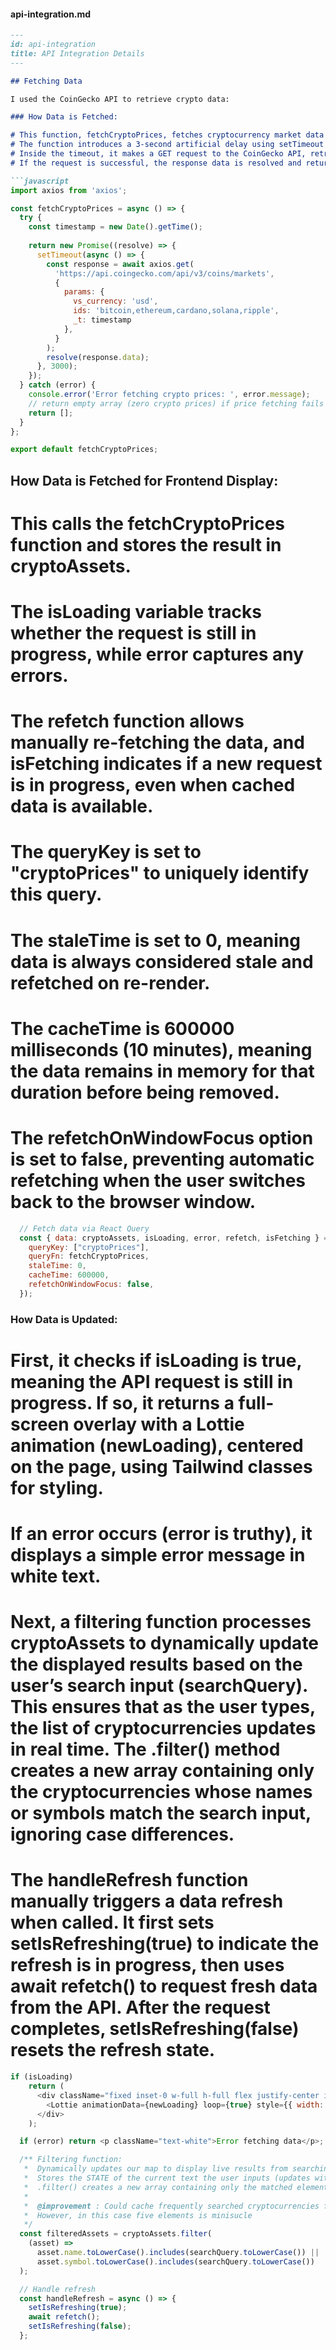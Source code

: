 
#### **api-integration.md**
```md
---
id: api-integration
title: API Integration Details
---

## Fetching Data

I used the CoinGecko API to retrieve crypto data:

### How Data is Fetched:

# This function, fetchCryptoPrices, fetches cryptocurrency market data from the CoinGecko API using Axios. It first generates a timestamp to prevent caching issues. 
# The function introduces a 3-second artificial delay using setTimeout wrapped inside a Promise, ensuring the request is delayed before execution (mainly for showcasing loading animation as fetching is extremely fast). 
# Inside the timeout, it makes a GET request to the CoinGecko API, retrieving price data for Bitcoin, Ethereum, Cardano, Solana, and Ripple, with the prices in USD. 
# If the request is successful, the response data is resolved and returned. If an error occurs, it is logged to the console, and an empty array is returned to prevent crashes due to missing data. 

```javascript
import axios from 'axios';

const fetchCryptoPrices = async () => {
  try {
    const timestamp = new Date().getTime();
    
    return new Promise((resolve) => {
      setTimeout(async () => {
        const response = await axios.get(
          'https://api.coingecko.com/api/v3/coins/markets',
          {
            params: {
              vs_currency: 'usd',
              ids: 'bitcoin,ethereum,cardano,solana,ripple',
              _t: timestamp
            },
          }
        );
        resolve(response.data);
      }, 3000);
    });
  } catch (error) {
    console.error('Error fetching crypto prices: ', error.message);
    // return empty array (zero crypto prices) if price fetching fails
    return [];
  }
};

export default fetchCryptoPrices;
```

## How Data is Fetched for Frontend Display:
# This calls the fetchCryptoPrices function and stores the result in cryptoAssets. 
# The isLoading variable tracks whether the request is still in progress, while error captures any errors. 
# The refetch function allows manually re-fetching the data, and isFetching indicates if a new request is in progress, even when cached data is available. 
# The queryKey is set to "cryptoPrices" to uniquely identify this query. 
# The staleTime is set to 0, meaning data is always considered stale and refetched on re-render. 
# The cacheTime is 600000 milliseconds (10 minutes), meaning the data remains in memory for that duration before being removed.
# The refetchOnWindowFocus option is set to false, preventing automatic refetching when the user switches back to the browser window.

```javascript
  // Fetch data via React Query
  const { data: cryptoAssets, isLoading, error, refetch, isFetching } = useQuery({
    queryKey: ["cryptoPrices"],
    queryFn: fetchCryptoPrices,
    staleTime: 0,
    cacheTime: 600000,
    refetchOnWindowFocus: false,
  });
  ```

### How Data is Updated:

# First, it checks if isLoading is true, meaning the API request is still in progress. If so, it returns a full-screen overlay with a Lottie animation (newLoading), centered on the page, using Tailwind classes for styling.
# If an error occurs (error is truthy), it displays a simple error message in white text.
# Next, a filtering function processes cryptoAssets to dynamically update the displayed results based on the user’s search input (searchQuery). This ensures that as the user types, the list of cryptocurrencies updates in real time. The .filter() method creates a new array containing only the cryptocurrencies whose names or symbols match the search input, ignoring case differences.
# The handleRefresh function manually triggers a data refresh when called. It first sets setIsRefreshing(true) to indicate the refresh is in progress, then uses await refetch() to request fresh data from the API. After the request completes, setIsRefreshing(false) resets the refresh state.

```javascript
if (isLoading)
    return (
      <div className="fixed inset-0 w-full h-full flex justify-center items-center bg-black bg-opacity-50 z-50">
        <Lottie animationData={newLoading} loop={true} style={{ width: "200px", height: "200px" }} />
      </div>
    );

  if (error) return <p className="text-white">Error fetching data</p>;

  /** Filtering function:
   *  Dynamically updates our map to display live results from searching
   *  Stores the STATE of the current text the user inputs (updates with every new keystroke)
   *  .filter() creates a new array containing only the matched elements from the user input
   * 
   *  @improvement : Could cache frequently searched cryptocurrencies for faster lookup
   *  However, in this case five elements is minisucle
   */
  const filteredAssets = cryptoAssets.filter(
    (asset) =>
      asset.name.toLowerCase().includes(searchQuery.toLowerCase()) ||
      asset.symbol.toLowerCase().includes(searchQuery.toLowerCase())
  );

  // Handle refresh
  const handleRefresh = async () => {
    setIsRefreshing(true);
    await refetch();
    setIsRefreshing(false);
  };
```


